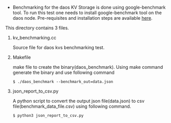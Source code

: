*   Benchmarking for the daos KV Storage is done using google-benchmark tool. To run this test one needs to install google-benchmark tool on the daos node. Pre-requisites and installation steps are available [here](https://github.com/google/benchmark#requirements).

This directory contains 3 files.

1.  kv_benchmarking.cc
      
    Source file for daos kvs benchmarking test.
    
2.  Makefile 
      
    make file to create the binary(daos_benchmark). Using make command generate the binary and use following command
      
    `$ ./daos_benchmark --benchmark_out=data.json`
      
3.  json_report_to_csv.py
      
    A python script to convert the output json file(data.json) to csv file(benchmark_data_file.csv) using following command.
      
    `$ python3 json_report_to_csv.py`

